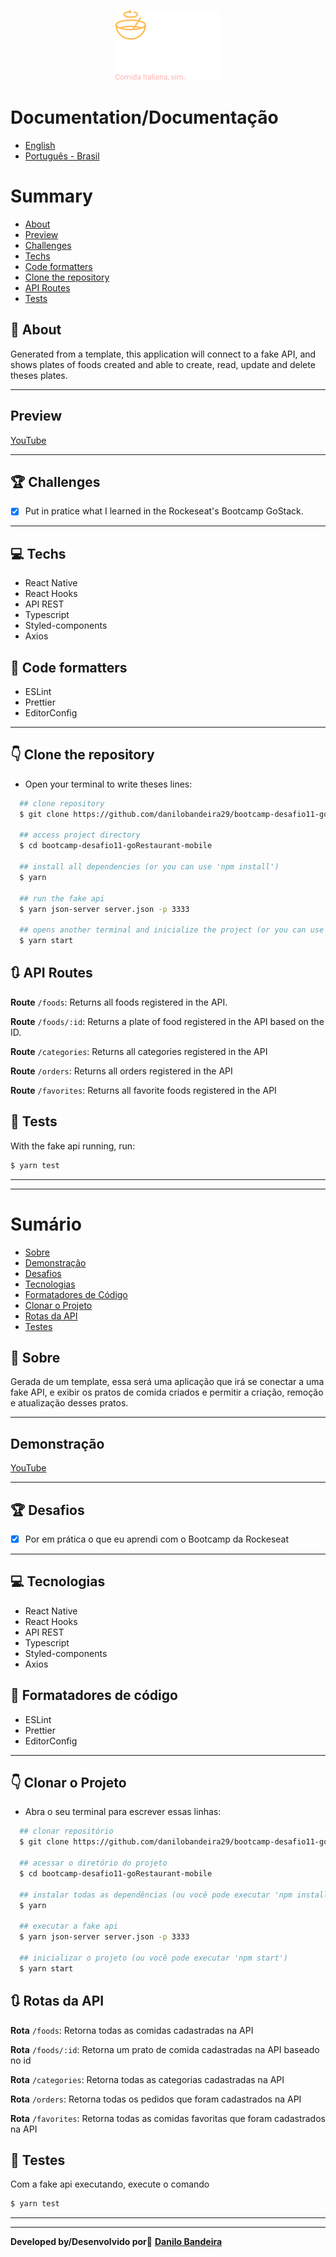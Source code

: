 <p align="center">
<img src="./src/assets/logo.png" />
</p>

# Documentation/Documentação
- [English](#-Summary)
- [Português - Brasil](#-Sumário)

# Summary
- [About](#-About)
- [Preview](#-Preview)
- [Challenges](#-Challenges)
- [Techs](#-Techs)
- [Code formatters](#-Code-formatters)
- [Clone the repository](#-Clone-the-repository)
- [API Routes](#-API-Routes)
- [Tests](#-Tests)


## 📝 About
Generated from a template, this application will connect to a fake API, and shows plates of foods created and able to create, read, update and delete theses plates.

---
## Preview
[YouTube](https://www.youtube.com/watch?v=9yRq1794Iww)

---

## 🏆 Challenges
- [x] Put in pratice what I learned in the Rockeseat's Bootcamp GoStack.

---

## 💻 Techs
- React Native
- React Hooks
- API REST
- Typescript
- Styled-components
- Axios

## 💅 Code formatters
- ESLint
- Prettier
- EditorConfig

---

## 👇 Clone the repository
- Open your terminal to write theses lines:
```bash
  ## clone repository
  $ git clone https://github.com/danilobandeira29/bootcamp-desafio11-goRestaurant-mobile.git

  ## access project directory
  $ cd bootcamp-desafio11-goRestaurant-mobile

  ## install all dependencies (or you can use 'npm install')
  $ yarn

  ## run the fake api
  $ yarn json-server server.json -p 3333

  ## opens another terminal and inicialize the project (or you can use 'npm start')
  $ yarn start
```

## 🔃 API Routes
**Route** `/foods`: Returns all foods registered in the API.

**Route**  `/foods/:id`: Returns a plate of food registered in the API based on the ID.

**Route**  `/categories`: Returns all categories registered in the API

**Route**  `/orders`: Returns all orders registered in the API

**Route**  `/favorites`: Returns all favorite foods registered in the API

## 🧪 Tests
With the fake api running, run:

```bash
$ yarn test
```

---
---

# Sumário
- [Sobre](#-Sobre)
- [Demonstração](#-Demonstração)
- [Desafios](#-Desafios)
- [Tecnologias](#-Tecnologias)
- [Formatadores de Código](#-Formatadores-de-Código)
- [Clonar o Projeto](#-Clonar-o-Projeto)
- [Rotas da API](#-Rotas-da-API)
- [Testes](#-Testes)


## 📝 Sobre
Gerada de um template, essa será uma aplicação que irá se conectar a uma fake API, e exibir os pratos de comida criados e permitir a criação, remoção e atualização desses pratos.

---
## Demonstração
[YouTube](https://www.youtube.com/watch?v=9yRq1794Iww)

---

## 🏆 Desafios
- [x] Por em prática o que eu aprendi com o Bootcamp da Rockeseat

---

## 💻 Tecnologias
- React Native
- React Hooks
- API REST
- Typescript
- Styled-components
- Axios

## 💅 Formatadores de código
- ESLint
- Prettier
- EditorConfig

---

## 👇 Clonar o Projeto
- Abra o seu terminal para escrever essas linhas:
```bash
  ## clonar repositório
  $ git clone https://github.com/danilobandeira29/bootcamp-desafio11-goRestaurant-mobile.git

  ## acessar o diretório do projeto
  $ cd bootcamp-desafio11-goRestaurant-mobile

  ## instalar todas as dependências (ou você pode executar 'npm install')
  $ yarn

  ## executar a fake api
  $ yarn json-server server.json -p 3333

  ## inicializar o projeto (ou você pode executar 'npm start')
  $ yarn start
```

## 🔃 Rotas da API
**Rota** `/foods`: Retorna todas as comidas cadastradas na API

**Rota** `/foods/:id`: Retorna um prato de comida cadastradas na API baseado no id

**Rota** `/categories`: Retorna todas as categorias cadastradas na API

**Rota** `/orders`: Retorna todas os pedidos que foram cadastrados na API

**Rota** `/favorites`: Retorna todas as comidas favoritas que foram cadastrados na API

## 🧪 Testes
Com a fake api executando, execute o comando
```bash
$ yarn test
```

---
---

**Developed by/Desenvolvido por**👻
<a href="https://www.linkedin.com/in/danilo-bandeira-4411851a4/">**Danilo Bandeira</a>**
